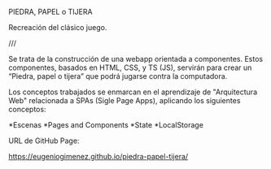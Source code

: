 PIEDRA, PAPEL o TIJERA

Recreación del clásico juego.

///

Se trata de la construcción de una webapp orientada a componentes. Estos componentes, basados en HTML, CSS, y TS (JS), servirán para crear un “Piedra, papel o tijera” que podrá jugarse contra la computadora.

Los conceptos trabajados se enmarcan en el aprendizaje de "Arquitectura Web" relacionada a SPAs (Sigle Page Apps), aplicando los siguientes conceptos:

*Escenas
*Pages and Components
*State
*LocalStorage

URL de GitHub Page:

https://eugeniogimenez.github.io/piedra-papel-tijera/
